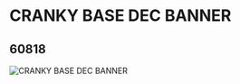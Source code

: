 # CRANKY BASE DEC BANNER
## 60818
![CRANKY BASE DEC BANNER](https://lc-www-live-s.legocdn.com/media/bricks/5/2/4496400.jpg)